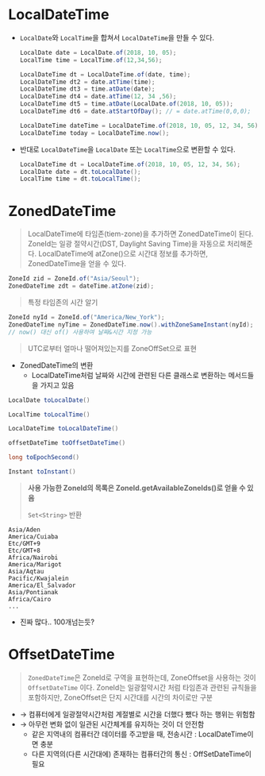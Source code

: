 

# LocalDateTime

- `LocalDate`와 `LocalTime`을 합쳐서 `LocalDateTime`을 만들 수 있다.

  ```java
  LocalDate date = LocalDate.of(2018, 10, 05);
  LocalTime time = LocalTime.of(12,34,56);
  
  LocalDateTime dt = LocalDateTime.of(date, time);
  LocalDateTime dt2 = date.atTime(time);
  LocalDateTime dt3 = time.atDate(date);
  LocalDateTime dt4 = date.atTime(12, 34 ,56);
  LocalDateTime dt5 = time.atDate(LocalDate.of(2018, 10, 05));
  LocalDateTime dt6 = date.atStartOfDay(); // = date.atTime(0,0,0);
  
  LocalDateTime dateTime = LocalDateTime.of(2018, 10, 05, 12, 34, 56);
  LocalDateTime today = LocalDateTime.now();
  ```

- 반대로 `LocalDateTime`을 `LocalDate` 또는 `LocalTime`으로 변환할 수 있다.

  ```java
  LocalDateTime dt = LocalDateTime.of(2018, 10, 05, 12, 34, 56);
  LocalDate date = dt.toLocalDate();
  LocalTime time = dt.toLocalTime();
  ```



# ZonedDateTime

> LocalDateTime에 타임존(tiem-zone)을 추가하면 ZonedDateTime이 된다.
> ZoneId는 일광 절약시간(DST, Daylight Saving Time)을 자동으로 처리해준다.
> LocalDateTime에 atZone()으로 시간대 정보를 추가하면, ZonedDateTime을 얻을 수 있다.

```java
ZoneId zid = ZoneId.of("Asia/Seoul");
ZonedDateTime zdt = dateTime.atZone(zid);
```

> 특정 타임존의 시간 알기

```java
ZoneId nyId = ZoneId.of("America/New_York");
ZonedDateTime nyTime = ZonedDateTime.now().withZoneSameInstant(nyId);
// now() 대신 of() 사용하여 날짜&시간 지정 가능
```

> UTC로부터 얼마나 떨어져있는지를 ZoneOffSet으로 표현



- ZonedDateTime의 변환
  - LocalDateTime처럼 날짜와 시간에 관련된 다른 클래스로 변환하는 메서드들을 가지고 있음

```java
LocalDate toLocalDate()

LocalTime toLocalTime()

LocalDateTime toLocalDateTime()

offsetDateTime toOffsetDateTime()

long toEpochSecond()

Instant toInstant()
```





> **사용 가능한 ZoneId의 목록은 ZoneId.getAvailableZonelds()로 얻을 수 있음**
>
> `Set<String>` 반환

```
Asia/Aden
America/Cuiaba
Etc/GMT+9
Etc/GMT+8
Africa/Nairobi
America/Marigot
Asia/Aqtau
Pacific/Kwajalein
America/El_Salvador
Asia/Pontianak
Africa/Cairo
...

```

* 진짜 많다.. 100개넘는듯? 

### 



# OffsetDateTime

> `ZonedDateTime`은 ZoneId로 구역을 표현하는데,
> ZoneOffset을 사용하는 것이 `OffsetDateTime` 이다.
> ZoneId는 일광절약시간 처럼 타임존과 관련된 규칙들을 포함하지만,
> ZoneOffset은 단지 시간대를 시간의 차이로만 구분

- → 컴퓨터에게 일광절약시간처럼 계절별로 시간을 더했다 뺐다 하는 행위는 위험함
- → 아무런 변화 없이 일관된 시간체계를 유지하는 것이 더 안전함
  - 같은 지역내의 컴퓨터간 데이터를 주고받을 때, 전송시간 : LocalDateTime이면 충분
  - 다른 지역의(다른 시간대에) 존재하는 컴퓨터간의 통신 : OffSetDateTime이 필요



### 